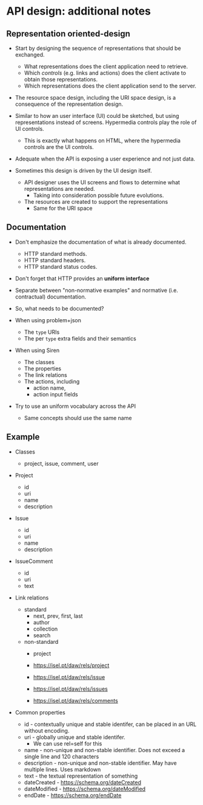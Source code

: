 # API design: additional notes

## Representation oriented-design

- Start by designing the sequence of representations that should be exchanged.
  - What representations does the client application need to retrieve.
  - Which _controls_ (e.g. links and actions) does the client activate to obtain those representations.
  - Which representations does the client application send to the server.
- The resource space design, including the URI space design, is a consequence of the representation design.


- Similar to how an user interface (UI) could be sketched, but using representations instead of screens.
Hypermedia controls play the role of UI controls.
  - This is exactly what happens on HTML, where the hypermedia controls are the UI controls.

- Adequate when the API is exposing a user experience and not just data.

- Sometimes this design is driven by the UI design itself.
  - API designer uses the UI screens and flows to determine what representations are needed.
    - Taking into consideration possible future evolutions.
  - The resources are created to support the representations
    - Same for the URI space


## Documentation

- Don't emphasize the documentation of what is already documented.
  - HTTP standard methods.
  - HTTP standard headers.
  - HTTP standard status codes.

- Don't forget that HTTP provides an **uniform interface**

- Separate between "non-normative examples" and normative (i.e. contractual) documentation.

- So, what needs to be documented?

- When using problem+json
  - The `type` URIs
  - The per `type` extra fields and their semantics

- When using Siren
  - The classes
  - The properties
  - The link relations
  - The actions, including
    - action name,
    - action input fields

- Try to use an uniform vocabulary across the API
  - Same concepts should use the same name

## Example
- Classes
  - project, issue, comment, user

- Project
  - id
  - uri
  - name
  - description

- Issue
  - id
  - uri
  - name
  - description

- IssueComment
  - id
  - uri
  - text

- Link relations
  - standard
    - next, prev, first, last
    - author
    - collection 
    - search
  - non-standard
    - project


    - https://isel.pt/daw/rels/project
    - https://isel.pt/daw/rels/issue
    - https://isel.pt/daw/rels/issues
    - https://isel.pt/daw/rels/comments

- Common properties
  - id - contextually unique and stable identifer, can be placed in an URL without encoding.
  - uri - globally unique and stable identifer.
    - We can use rel=self for this
  - name - non-unique and non-stable identifier. Does not exceed a single line and 120 characters
  - description - non-unique and non-stable identifier. May have multiple lines. Uses markdown
  - text - the textual representation of something
  - dateCreated - https://schema.org/dateCreated
  - dateModified - https://schema.org/dateModified
  - endDate - https://schema.org/endDate



